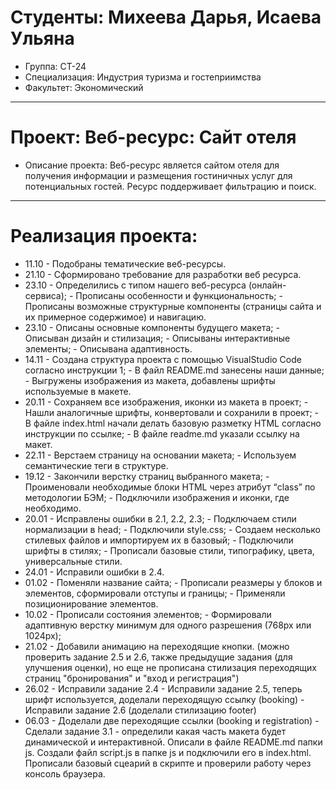 # Студенты: Михеева Дарья, Исаева Ульяна
- Группа: СТ-24
- Специализация: Индустрия туризма и гостеприимства
- Факультет: Экономический
---
# Проект: Веб-ресурс: Сайт отеля 
- Описание проекта: Веб-ресурс является сайтом отеля для получения информации и размещения гостиничных услуг для потенциальных гостей. Ресурс поддерживает фильтрацию и поиск. 
---
# Реализация проекта:
- 11.10 - Подобраны тематические веб-ресурсы.
- 21.10 - Сформировано требование для разработки веб ресурса.
- 23.10 - Определились с типом нашего веб-ресурса (онлайн-сервиса);
        - Прописаны особенности и функциональность;
        - Прописаны возможные структурные компоненты (страницы сайта и их примерное содержимое) и навигацию.
- 23.10 - Описаны основные компоненты будущего макета;
        - Описыван дизайн и стилизация;
        - Описываны интерактивные элементы;
        - Описывана адаптивность.
- 14.11 - Создана структура проекта с помощью VisualStudio Code согласно инструкции 1;
        - В файл README.md занесены наши данные;
        - Выгружены изображения из макета, добавлены шрифты используемые в макете.
- 20.11 - Сохраняем все изображения, иконки из макета в проект;
        - Нашли аналогичные шрифты, конвертовали и сохранили в проект;
        - В файле index.html начали делать базовую разметку HTML согласно инструкции по ссылке;
        - В файле readme.md указали ссылку на макет.     
- 22.11 - Верстаем страницу на основании макета;
        - Используем семантические теги в структуре.
- 19.12 - Закончили верстку страниц выбранного макета;
        - Проименовали необходимые блоки HTML через атрибут “class” по методологии БЭМ;
        - Подключили изображения и иконки, где необходимо.
- 20.01 - Исправлены ошибки в 2.1, 2.2, 2.3;
        - Подключаем стили нормализации в head;
        - Подключили style.css;
        - Создаем несколько стилевых файлов и импортируем их в базовый;
        - Подключили шрифты в стилях;
        - Прописали базовые стили, типографику, цвета, универсальные стили.
- 24.01 - Исправили ошибки в 2.4.
- 01.02 - Поменяли название сайта;
        - Прописали реазмеры у блоков и элементов, сформировали отступы и границы;
        - Применяли позиционирование элементов.
- 10.02 - Прописали состояния элементов;
        - Формировали адаптивную верстку минимум для одного разрешения (768рх или 1024рх);
- 21.02 - Добавили анимацию на переходящие кнопки.
(можно проверить задание 2.5 и 2.6, также предыдущие задания (для улучшения оценки), но еще не прописана стилизация переходящих страниц "бронирования" и "вход и регистрация")
- 26.02 - Исправили задание 2.4
        - Исправили задание 2.5, теперь шрифт используется, доделали переходящую ссылку (booking)
        - Исправили задание 2.6 (доделали стилизацию footer)
- 06.03 - Доделали две переходящие ссылки (booking и registration)
        - Сделали задание 3.1 - определили какая часть макета будет динамической и интерактивной. Описали в файле README.md папки js. Создали файл script.js в папке js и подключили его в index.html. Прописали базовый сцеарий в скрипте и проверили работу через консоль браузера.
        
